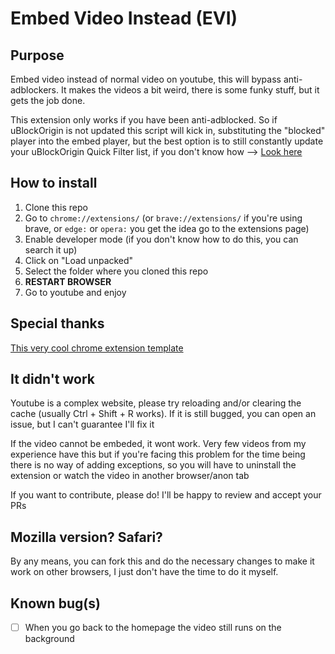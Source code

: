 # Embed Video Instead (EVI)

## Purpose
Embed video instead of normal video on youtube, this will bypass anti-adblockers. It makes the videos a bit weird, there is some funky stuff, but it gets the job done.

This extension only works if you have been anti-adblocked. So if uBlockOrigin is not updated this script will kick in, substituting the "blocked" player into the embed player, but the best option is to still constantly update your uBlockOrigin Quick Filter list, if you don't know how --> [Look here](https://www.reddit.com/r/uBlockOrigin/)

## How to install
1. Clone this repo
2. Go to `chrome://extensions/` (or `brave://extensions/` if you're using brave, or `edge:` or `opera:` you get the idea go to the extensions page)
3. Enable developer mode (if you don't know how to do this, you can search it up)
4. Click on "Load unpacked"
5. Select the folder where you cloned this repo
6. **RESTART BROWSER**
7. Go to youtube and enjoy

## Special thanks
[This very cool chrome extension template](https://github.com/llagerlof/fresh-chrome-extension)

## It didn't work
Youtube is a complex website, please try reloading and/or clearing the cache (usually Ctrl + Shift + R works). If it is still bugged, you can open an issue, but I can't guarantee I'll fix it

If the video cannot be embeded, it wont work. Very few videos from my experience have this but if you're facing this problem for the time being there is no way of adding exceptions, so you will have to uninstall the extension or watch the video in another browser/anon tab

If you want to contribute, please do! I'll be happy to review and accept your PRs

## Mozilla version? Safari?
By any means, you can fork this and do the necessary changes to make it work on other browsers, I just don't have the time to do it myself.

## Known bug(s)
- [ ] When you go back to the homepage the video still runs on the background
